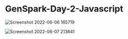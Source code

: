 # GenSpark-Day-2-Javascript
![Screenshot 2022-06-06 165719](https://user-images.githubusercontent.com/64383152/172512633-7dc1519e-86d2-4e1f-9e42-326871416e2d.png)

![Screenshot 2022-06-07 213841](https://user-images.githubusercontent.com/64383152/172512826-6420f679-2cd3-493d-a37f-58bcfa022485.png)
